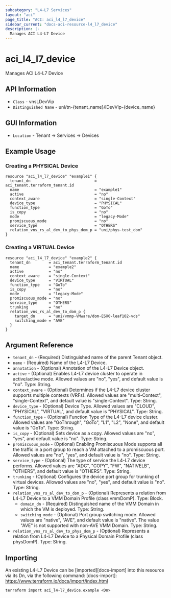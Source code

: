 ```yaml
---
subcategory: "L4-L7 Services"
layout: "aci"
page_title: "ACI: aci_l4_l7_device"
sidebar_current: "docs-aci-resource-l4_l7_device"
description: |-
  Manages ACI L4-L7 Device
---
```


# aci_l4_l7_device #

Manages ACI L4-L7 Device

## API Information ##

* `Class` - vnsLDevVip
* `Distinguished Name` - uni/tn-{tenant_name}/lDevVip-{device_name}

## GUI Information ##

* `Location` - Tenant -> Services -> Devices


## Example Usage ##

### Creating a PHYSICAL Device ###

```hcl
resource "aci_l4_l7_device" "example1" {
  tenant_dn                            = aci_tenant.terraform_tenant.id
  name                                 = "example1"
  active                               = "no"
  context_aware                        = "single-Context"
  device_type                          = "PHYSICAL"
  function_type                        = "GoTo"
  is_copy                              = "no"
  mode                                 = "legacy-Mode"
  promiscuous_mode                     = "no"
  service_type                         = "OTHERS"
  relation_vns_rs_al_dev_to_phys_dom_p = "uni/phys-test_dom"
}
```

### Creating a VIRTUAL Device ###

```hcl
resource "aci_l4_l7_device" "example2" {
  tenant_dn        = aci_tenant.terraform_tenant.id
  name             = "example2"
  active           = "no"
  context_aware    = "single-Context"
  device_type      = "VIRTUAL"
  function_type    = "GoTo"
  is_copy          = "no"
  mode             = "legacy-Mode"
  promiscuous_mode = "no"
  service_type     = "OTHERS"
  trunking         = "no"
  relation_vns_rs_al_dev_to_dom_p {
    target_dn      = "uni/vmmp-VMware/dom-ESX0-leaf102-vds"
    switching_mode = "AVE"
  }
}
```

## Argument Reference ##

* `tenant_dn` - (Required) Distinguished name of the parent Tenant object.
* `name` - (Required) Name of the L4-L7 Device.
* `annotation` - (Optional) Annotation of the L4-L7 Device object.
* `active` - (Optional) Enables L4-L7 device cluster to operate in active/active mode. Allowed values are "no", "yes", and default value is "no". Type: String.
* `context_aware` - (Optional) Determines if the L4-L7 device cluster supports multiple contexts (VRFs). Allowed values are "multi-Context", "single-Context", and default value is "single-Context". Type: String.
* `device_type` - (Optional) Device Type. Allowed values are "CLOUD", "PHYSICAL", "VIRTUAL", and default value is "PHYSICAL". Type: String.
* `function_type` - (Optional) Function Type of the L4-L7 device cluster. Allowed values are "GoThrough", "GoTo", "L1", "L2", "None", and default value is "GoTo". Type: String.
* `is_copy` - (Optional) Sets device as a copy. Allowed values are "no", "yes", and default value is "no". Type: String.
* `promiscuous_mode` - (Optional) Enabling Promiscuous Mode supports all the traffic in a port group to reach a VM attached to a promiscuous port. Allowed values are "no", "yes", and default value is "no". Type: String.
* `service_type` - (Optional) The type of service the L4-L7 device performs. Allowed values are "ADC", "COPY", "FW", "NATIVELB", "OTHERS", and default value is "OTHERS". Type: String.
* `trunking` - (Optional) Configures the device port group for trunking of virtual devices. Allowed values are "no", "yes", and default value is "no". Type: String.
* `relation_vns_rs_al_dev_to_dom_p` - (Optional) Represents a relation from L4-L7 Device to a VMM Domain Profile (class vmmDomP). Type: Block.
  * `domain_dn` - (Required) Distinguished name of the VMM Domain in which the VM is deployed. Type: String.
  * `switching_mode` - (Optional) Port group switching mode. Allowed values are "native", "AVE", and default value is "native". The value "AVE" is not supported with non-AVE VMM Domain. Type: String.
* `relation_vns_rs_al_dev_to_phys_dom_p` - (Optional) Represents a relation from L4-L7 Device to a Physical Domain Profile (class physDomP). Type: String.

## Importing ##

An existing L4-L7 Device can be [imported][docs-import] into this resource via its Dn, via the following command:
[docs-import]: https://www.terraform.io/docs/import/index.html


```
terraform import aci_l4-l7_device.example <Dn>
```